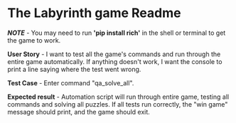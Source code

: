 # The Labyrinth game Readme

***NOTE*** - You may need to run **'pip install rich'** in the shell or terminal to get the game to work.

**User Story** - 
I want to test all the game's commands and run through the entire game automatically.
If anything doesn't work, I want the console to print a line saying where the test went wrong.

**Test Case** - 
Enter command "qa_solve_all".

**Expected result** - Automation script will run through entire game,
testing all commands and solving all puzzles.
If all tests run correctly, the "win game" message should print, and the game should exit.